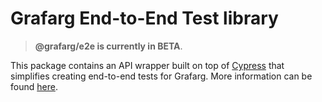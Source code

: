 # Grafarg End-to-End Test library

> **@grafarg/e2e is currently in BETA**.

This package contains an API wrapper built on top of [Cypress](https://www.cypress.io) that simplifies creating end-to-end tests for Grafarg. More information can be found [here](https://github.com/famarker/grafarg/blob/master/contribute/style-guides/e2e.md).
